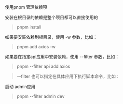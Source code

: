 使用pnpm 管理依赖项

安装在根目录的依赖是整个项目都可以直接使用的

> pnpm install

如果要安装依赖到根目录，使用 -w 参数，比如：

> pnpm add axios -w

如果要在指定api应用中安装依赖，使用 --filter 参数，比如：

> pnpm --filter api add axios

> --filter 也可以指定在具体应用下执行脚本命令，比如：

启动 admin应用
> pnpm --filter admin dev